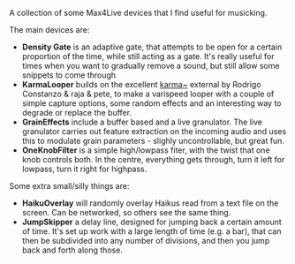 A collection of some Max4Live devices that I find useful for musicking.

The main devices are:
* **Density Gate** is an adaptive gate, that attempts to be open for a
certain proportion of the time, while still acting as a gate. It's really
useful for times when you want to gradually remove a sound, but still allow
some snippets to come through
* **KarmaLooper** builds on the excellent [karma~](https://github.com/rconstanzo/karma)
external by Rodrigo Constanzo & raja & pete, to make a varispeed looper with
a couple of simple capture options, some random effects and an interesting way
to degrade or replace the buffer.
* **GrainEffects** include a buffer based and a live granulator. The live granulator
carries out feature extraction on the incoming audio and uses this to modulate
grain parameters - slighly uncontrollable, but great fun.
* **OneKnobFilter** is a simple high/lowpass fiter, with the twist that one knob
controls both. In the centre, everything gets through, turn it left for lowpass,
turn it right for highpass.


Some extra small/silly things are:
* **HaikuOverlay** will randomly overlay Haikus read from a text file on the screen.
Can be networked, so others see the same thing.
* **JumpSkipper** a delay line, designed for jumping back a certain amount of time.
It's set up work with a large length of time (e.g. a bar), that can then be
subdivided into any number of divisions, and then you jump back and forth along those.
